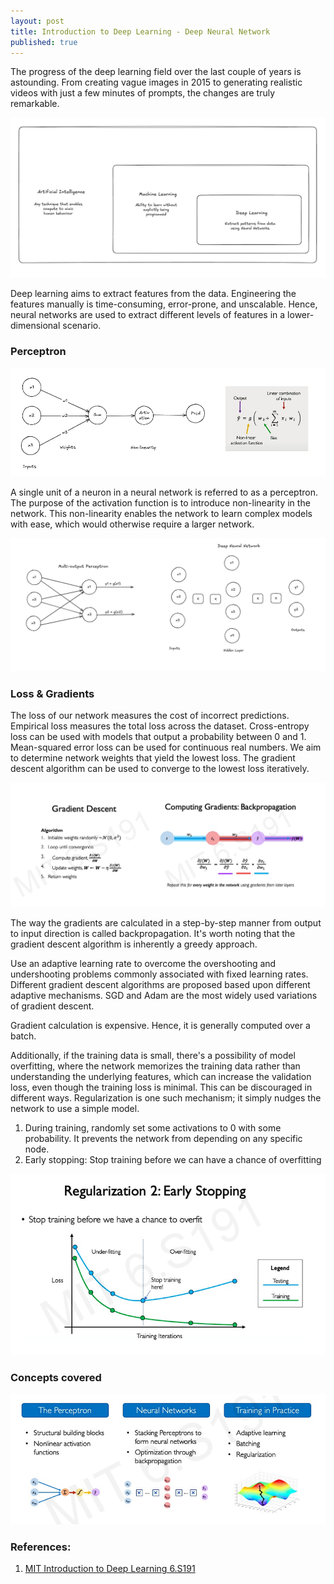 ```yaml
---
layout: post
title: Introduction to Deep Learning - Deep Neural Network
published: true
---
```



The progress of the deep learning field over the last couple of years is astounding. From creating vague images in 2015 to generating realistic videos with just a few minutes of prompts, the changes are truly remarkable. 

![](../images/deep-learning/01_01_ai_vs_ml_vs_deep_learning.png)

Deep learning aims to extract features from the data. Engineering the features manually is time-consuming, error-prone, and unscalable. Hence, neural networks are used to extract different levels of features in a lower-dimensional scenario.

### Perceptron
![](../images/deep-learning/01_02_perceptron.png)

A single unit of a neuron in a neural network is referred to as a perceptron. The purpose of the activation function is to introduce non-linearity in the network. This non-linearity enables the network to learn complex models with ease, which would otherwise require a larger network.

![](../images/deep-learning/01_03_deep_neural_nw.png)

### Loss & Gradients

The loss of our network measures the cost of incorrect predictions. Empirical loss measures the total loss across the dataset.
Cross-entropy loss can be used with models that output a probability between 0 and 1. Mean-squared error loss can be used for continuous real numbers.
We aim to determine network weights that yield the lowest loss. The gradient descent algorithm can be used to converge to the lowest loss iteratively.

![](../images/deep-learning/01_04_gradient_descent.png)

The way the gradients are calculated in a step-by-step manner from output to input direction is called backpropagation. It's worth noting that the gradient descent algorithm is inherently a greedy approach.

Use an adaptive learning rate to overcome the overshooting and undershooting problems commonly associated with fixed learning rates. Different gradient descent algorithms are proposed based upon different adaptive mechanisms. SGD and Adam are the most widely used variations of gradient descent.

Gradient calculation is expensive. Hence, it is generally computed over a batch.

Additionally, if the training data is small, there's a possibility of model overfitting, where the network memorizes the training data rather than understanding the underlying features, which can increase the validation loss, even though the training loss is minimal. This can be discouraged in different ways. Regularization is one such mechanism; it simply nudges the network to use a simple model.
1. During training, randomly set some activations to 0 with some probability. It prevents the network from depending on any specific node.
2. Early stopping: Stop training before we can have a chance of overfitting

![](../images/deep-learning/01_05_early_stopping.png)


### Concepts covered

![](../images/deep-learning/01_06_overview.png)


### References:
1. [MIT Introduction to Deep Learning 6.S191](https://www.youtube.com/watch?v=alfdI7S6wCY&list=PLtBw6njQRU-rwp5__7C0oIVt26ZgjG9NI&index=1)
